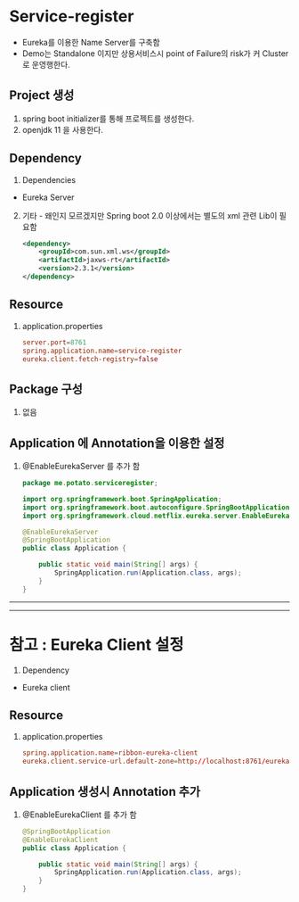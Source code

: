 # Service-register
 - Eureka를 이용한 Name Server를 구축함
 - Demo는 Standalone 이지만 상용서비스시 point of Failure의 risk가 커 Cluster로 운영행한다.


## Project 생성
1. spring boot initializer를 통해 프로젝트를 생성한다.
2. openjdk 11 을 사용한다.


## Dependency
1. Dependencies
 - Eureka Server

2. 기타 - 왜인지 모르겠지만 Spring boot 2.0 이상에서는 별도의 xml 관련 Lib이 필요함
    ~~~xml
    <dependency>
        <groupId>com.sun.xml.ws</groupId>
        <artifactId>jaxws-rt</artifactId>
        <version>2.3.1</version>
    </dependency>
    ~~~
   
## Resource
1. application.properties
    ~~~conf
    server.port=8761
    spring.application.name=service-register
    eureka.client.fetch-registry=false
    ~~~

## Package 구성
1. 없음


## Application 에 Annotation을 이용한 설정
1. @EnableEurekaServer 를 추가 함

    ~~~java
    package me.potato.serviceregister;

    import org.springframework.boot.SpringApplication;
    import org.springframework.boot.autoconfigure.SpringBootApplication;
    import org.springframework.cloud.netflix.eureka.server.EnableEurekaServer;

    @EnableEurekaServer
    @SpringBootApplication
    public class Application {

        public static void main(String[] args) {
            SpringApplication.run(Application.class, args);
        }
    }
    ~~~

---
---

# 참고 : Eureka Client 설정
1. Dependency
  - Eureka client

## Resource
1. application.properties
    ~~~conf
    spring.application.name=ribbon-eureka-client
    eureka.client.service-url.default-zone=http://localhost:8761/eureka
    ~~~

## Application 생성시 Annotation 추가
1. @EnableEurekaClient 를 추가 함

    ~~~java
    @SpringBootApplication
    @EnableEurekaClient
    public class Application {

        public static void main(String[] args) {
            SpringApplication.run(Application.class, args);
        }
    }
    ~~~
